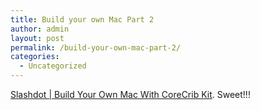 ```yaml
---
title: Build your own Mac Part 2
author: admin
layout: post
permalink: /build-your-own-mac-part-2/
categories:
  - Uncategorized
---
```

[Slashdot | Build Your Own Mac With CoreCrib Kit][1]. Sweet!!!

 [1]: http://apple.slashdot.org/apple/03/05/07/1753239.shtml?tid=181&tid=126&tid=174&tid=137 "Slashdot | Build Your Own Mac With CoreCrib Kit"